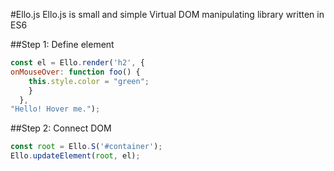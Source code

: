 #Ello.js
Ello.js is small and simple Virtual DOM manipulating library written in ES6

##Step 1: Define element

```javascript
const el = Ello.render('h2', {
onMouseOver: function foo() {
    this.style.color = "green";
    }
  },
"Hello! Hover me.");
```

##Step 2: Connect DOM

```javascript
const root = Ello.S('#container');
Ello.updateElement(root, el);
```

